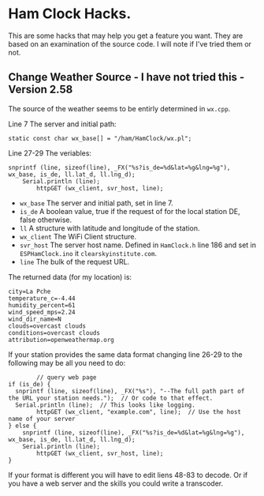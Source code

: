 # Ham Clock Hacks.

This are some hacks that may help you get a feature you want. They are based on an examination of the source code. I will note if I've tried them or not.

## Change Weather Source - I have not tried this - Version 2.58

The source of the weather seems to be entirly determined in `wx.cpp`.

Line 7 The server and initial path:
```
static const char wx_base[] = "/ham/HamClock/wx.pl";
```

Line 27-29 The veriables:
```
snprintf (line, sizeof(line), _FX("%s?is_de=%d&lat=%g&lng=%g"), wx_base, is_de, ll.lat_d, ll.lng_d);
	Serial.println (line);
        httpGET (wx_client, svr_host, line);
```

* `wx_base` The server and initial path, set in line 7.
* `is_de` A boolean value, true if the request of for the local station DE, false otherwise.
* `ll` A structure with latitude and longitude of the station.
* `wx_client` The WiFi Client structure.
* `svr_host` The server host name. Defined in `HamClock.h` line 186 and set in `ESPHamClock.ino` it `clearskyinstitute.com`.
* `line` The bulk of the request URL.

The returned data (for my location) is:
```
city=La Pche
temperature_c=-4.44
humidity_percent=61
wind_speed_mps=2.24
wind_dir_name=N
clouds=overcast clouds
conditions=overcast clouds
attribution=openweathermap.org
```

If your station provides the same data format changing line 26-29 to the following may be all you need to do:
```
        // query web page
if (is_de) {
  snprintf (line, sizeof(line), _FX("%s"), "--The full path part of the URL your station needs.");  // Or code to that effect.
  Serial.println (line);  // This looks like logging.
        httpGET (wx_client, "example.com", line);  // Use the host name of your server
} else {
	snprintf (line, sizeof(line), _FX("%s?is_de=%d&lat=%g&lng=%g"), wx_base, is_de, ll.lat_d, ll.lng_d);
	Serial.println (line);
        httpGET (wx_client, svr_host, line);
}
```

If your format is different you will have to edit liens 48-83 to decode. Or if you have a web server and the skills you could write a transcoder.

